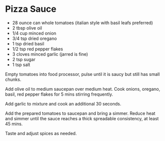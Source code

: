 # Pizza Sauce

- 28 ounce can whole tomatoes (italian style with basil leafs preferred)
- 2 tbsp olive oil
- 1/4 cup minced onion
- 3/4 tsp dried oregano
- 1 tsp dried basil
- 1/2 tsp red pepper flakes
- 3 cloves minced garlic (jarred is fine)
- 2 tsp sugar
- 1 tsp salt


Empty tomatoes into food processor, pulse until it is saucy but still has small chunks.

Add olive oil to medium saucepan over medium heat. Cook onions, oregano, basil, red pepper flakes for 5 mins stirring frequently.

Add garlic to mixture and cook an additional 30 seconds.

Add the prepared tomatoes to saucepan and bring a simmer. Reduce heat and simmer until the sauce reaches a thick spreadable consistency, at least 45 mins.

Taste and adjust spices as needed.
